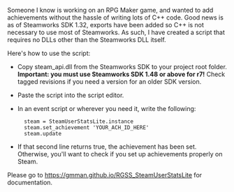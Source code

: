Someone I know is working on an RPG Maker game, and wanted to add achievements without the hassle of writing lots of C++ code. Good news is as of Steamworks SDK 1.32, exports have been added so C++ is not necessary to use most of Steamworks. As such, I have created a script that requires no DLLs other than the Steamworks DLL itself.

Here's how to use the script:

* Copy steam_api.dll from the Steamworks SDK to your project root folder. **Important: you must use Steamworks SDK 1.48 or above for r7!** Check tagged revisions if you need a version for an older SDK version.
* Paste the script into the script editor.
* In an event script or wherever you need it, write the following:

        steam = SteamUserStatsLite.instance
        steam.set_achievement 'YOUR_ACH_ID_HERE'
        steam.update

* If that second line returns true, the achievement has been set. Otherwise, you'll want to check if you set up achievements properly on Steam.

Please go to https://gmman.github.io/RGSS_SteamUserStatsLite for documentation.
